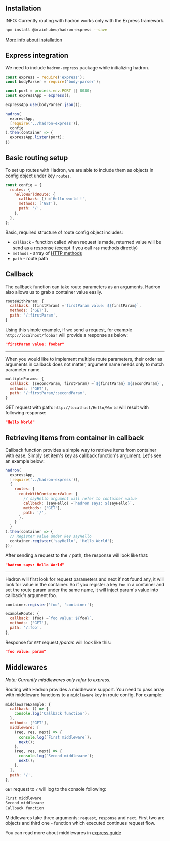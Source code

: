 ## Installation

INFO: Currently routing with hadron works only with the Express framework.

```bash
npm install @brainhubeu/hadron-express --save
```

[More info about installation](/core/#installation)

## Express integration

We need to include `hadron-express` package while initializing hadron.

```javascript
const express = require('express');
const bodyParser = require('body-parser');

const port = process.env.PORT || 8080;
const expressApp = express();

expressApp.use(bodyParser.json());

hadron(
  expressApp,
  [require('../hadron-express')],
  config
).then(container => {
  expressApp.listen(port);
})
```

## Basic routing setup

To set up routes with Hadron, we are able to include them as objects in config object under key `routes`.

```javascript
const config = {
  routes: {
    helloWorldRoute: {
      callback: () ='Hello world !',
      methods: ['GET'],
      path: '/',
    },
  },
};
```

Basic, required structure of route config object includes:

* `callback` - function called when request is made, returned value will be send as a response (except if you call `res` methods directly)
* `methods` - array of [HTTP methods](https://en.wikipedia.org/wiki/Hypertext_Transfer_Protocol#Request_methods)
* `path` - route path

## Callback

The callback function can take route parameters as an arguments. Hadron also allows us to grab a container value easily.

```javascript
routeWithParam: {
  callback: (firstParam) =`firstParam value: ${firstParam}`,
  methods: ['GET'],
  path: '/:firstParam',
}
```

Using this simple example, if we send a request, for example `http://localhost/foobar` will provide a response as below:

```json
"firstParam value: foobar"
```

---

When you would like to implement multiple route parameters, their order as arguments in callback does not matter, argument name needs only to match parameter name.

```javascript
multipleParams: {
  callback: (secondParam, firstParam) =`${firstParam} ${secondParam}`,
  methods: ['GET'],
  path: '/:firstParam/:secondParam',
}
```

GET request with path: `http://localhost/Hello/World` will result with following response:

```json
"Hello World"
```

## Retrieving items from container in callback

Callback function provides a simple way to retrieve items from container with ease. Simply set item's key as callback function's argument. Let's see an example below:

```javascript
hadron(
  expressApp,
  [require('../hadron-express')],
  {
    routes: {
      routeWithContainerValue: {
        // sayHello argument will refer to container value
        callback: (sayHello) =`hadron says: ${sayHello}`,
        methods: ['GET'],
        path: '/',
      },
    }
  }
).then(container => {
  // Register value under key sayHello
  container.register('sayHello', 'Hello World');
});
```

After sending a request to the `/` path, the response will look like that:

```json
"hadron says: Hello World"
```

---

Hadron will first look for request parameters and next if not found any, it will look for value in the container. So if you register a key `foo` in a container and set the route param under the same name, it will inject param's value into callback's argument foo.

```javascript
container.register('foo', 'container');
```

```javascript
exampleRoute: {
  callback: (foo) =`foo value: ${foo}`,
  methods: ['GET'],
  path: '/:foo',
},
```

Response for `GET` request */param* will look like this:

```json
"foo value: param"
```

## Middlewares

*Note: Currently middlewares only refer to express.*

Routing with Hadron provides a middleware support. You need to pass array with middleware functions to a `middleware` key in route config.
For example:

```javascript
middlewareExample: {
  callback: () => {
    console.log('Callback function');
  },
  methods: ['GET'],
  middleware: [
    (req, res, next) => {
      console.log(`First middleware`);
      next();
    },
    (req, res, next) => {
      console.log(`Second middleware`);
      next();
    },
  ],
  path: '/',
},
```

`GET` request to `/` will log to the console following:

```sh
First middleware
Second middleware
Callback function
```

Middlewares take three arguments: `request`, `response` and `next`. First two are objects and third one - function which executed continues request flow.

You can read more about middlewares in [express guide](https://expressjs.com/en/guide/using-middleware.html)
